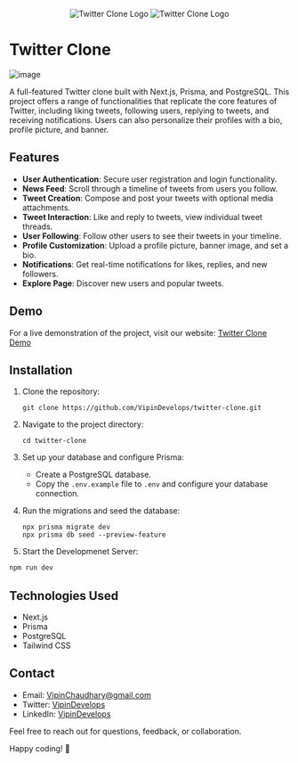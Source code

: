<p align="center">
  <img src="https://logo.com/image-cdn/images/kts928pd/production/08207a1a4c3383abed17d2995786c44959ceaa91-1140x620.png?w=1080&q=72" alt="Twitter Clone Logo">
  <img src="https://logo.com/image-cdn/images/kts928pd/production/08207a1a4c3383abed17d2995786c44959ceaa91-1140x620.png?w=1080&q=72" alt="Twitter Clone Logo">
</p>

# Twitter Clone
![image](https://github.com/VipinDevelops/twitter-clone/assets/99081689/d8d9f3e8-4ae0-48c2-a9eb-da31274a9ab5)


A full-featured Twitter clone built with Next.js, Prisma, and PostgreSQL. This project offers a range of functionalities that replicate the core features of Twitter, including liking tweets, following users, replying to tweets, and receiving notifications. Users can also personalize their profiles with a bio, profile picture, and banner.

## Features

- **User Authentication**: Secure user registration and login functionality.
- **News Feed**: Scroll through a timeline of tweets from users you follow.
- **Tweet Creation**: Compose and post your tweets with optional media attachments.
- **Tweet Interaction**: Like and reply to tweets, view individual tweet threads.
- **User Following**: Follow other users to see their tweets in your timeline.
- **Profile Customization**: Upload a profile picture, banner image, and set a bio.
- **Notifications**: Get real-time notifications for likes, replies, and new followers.
- **Explore Page**: Discover new users and popular tweets.

## Demo

For a live demonstration of the project, visit our website: [Twitter Clone Demo](https://twitter-clone-4woe6lmf0-vipindevelops.vercel.app/users/1a7ca09e-6ce1-4d58-a460-09ba831d31ed)

## Installation

1. Clone the repository:

   ```
   git clone https://github.com/VipinDevelops/twitter-clone.git
   ```

2. Navigate to the project directory:
   ```
   cd twitter-clone
   ```
3. Set up your database and configure Prisma:
   - Create a PostgreSQL database.
   - Copy the `.env.example` file to `.env` and configure your database connection.
4. Run the migrations and seed the database:

   ```
   npx prisma migrate dev
   npx prisma db seed --preview-feature

   ```

5. Start the Developmenet Server:

```bash
npm run dev

```

## Technologies Used

- Next.js
- Prisma
- PostgreSQL
- Tailwind CSS

## Contact

- Email: VipinChaudhary@gmail.com
- Twitter: [VipinDevelops](https://twitter.com/VipinDevelops)
- LinkedIn: [VipinDevelops](https://www.linkedin.com/in/vipindevelops/)

Feel free to reach out for questions, feedback, or collaboration.

Happy coding! 🚀
